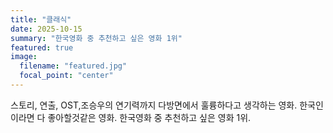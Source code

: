 ```yaml
---
title: "클래식"
date: 2025-10-15
summary: "한국영화 중 추천하고 싶은 영화 1위"
featured: true
image:
  filename: "featured.jpg"
  focal_point: "center"
---
```


스토리, 연출, OST,조승우의 연기력까지 다방면에서 훌륭하다고 생각하는 영화. 한국인이라면 다 좋아할것같은 영화. 한국영화 중 추천하고 싶은 영화 1위.